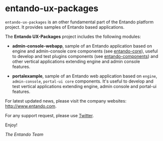# entando-ux-packages

```entando-ux-packages``` is an other fundamental part of the Entando platform project. It provides samples of Entando based applications.

The **Entando UX-Packages** project includes the following modules:

* **admin-console-webapp**, sample of an Entando application based on engine and admin-console core components 
(see [entando-core](https://github.com/entando/entando-core)), 
useful to develop and test plugins components (see [entando-components](https://github.com/entando/entando-components)) 
and other vertical applications extending engine and admin console features.

* **portalexample**, sample of an Entando web application based on ```engine```, ```admin-console```, ```portal-ui core``` components. 
It's useful to develop and test vertical applications extending engine, admin console and portal-ui features.

For latest updated news, please visit the company websites: http://www.entando.com.

For any support request, please use [Twitter](https://twitter.com/Entando).

Enjoy!

*The Entando Team*
